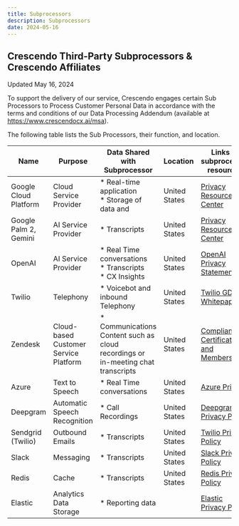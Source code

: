 ```yaml
---
title: Subprocessors
description: Subprocessors
date: 2024-05-16
---
```



## Crescendo Third-Party Subprocessors & Crescendo Affiliates

Updated May 16, 2024

To support the delivery of our service, Crescendo engages certain Sub Processors to Process Customer Personal Data in accordance with the terms and conditions of our Data Processing Addendum (available at https://www.crescendocx.ai/msa).

The following table lists the Sub Processors, their function, and location.


| **Name**              | **Purpose**                           | **Data Shared with Subprocessor**                                                  | **Location** | **Links to subprocessor resources**                                                                              |
|-----------------------|---------------------------------------|------------------------------------------------------------------------------------| --- |------------------------------------------------------------------------------------------------------------------|
| Google Cloud Platform | Cloud Service Provider                | *   Real-time application<br>*   Storage of data and                               | United States | [Privacy Resource Center](https://cloud.google.com/privacy)                                                      |
| Google Palm 2, Gemini | AI Service Provider                   | *   Transcripts                                                                    | United States | [Privacy Resource Center](https://cloud.google.com/privacy)                                                      |
| OpenAI                | AI Service Provider                   | *   Real Time conversations<br>*   Transcripts<br>*   CX Insights                  | United States | [OpenAI Privacy Statement](https://openai.com/policies/privacy-policy)                                           |
| Twilio                | Telephony                             | *   Voicebot and inbound Telephony                                                 | United States | [Twilio GDPR Whitepaper](https://s3.amazonaws.com/ahoy-assets.twilio.com/Whitepapers/Twilio_Whitepaper_GDPR.pdf) |
| Zendesk               | Cloud-based Customer Service Platform | *   Communications Content such as cloud recordings or in-meeting chat transcripts | United States | [Compliance Certifications and Memberships](https://www.zendesk.com/product/zendesk-security/)                   |
| Azure                 | Text to Speech                        | *   Real Time conversations                                                        | United States | [Azure Privacy](https://azure.microsoft.com/en-us/explore/trusted-cloud/privacy)                                 |
| Deepgram              | Automatic Speech Recognition          | *   Call Recordings                                                                | United States | [Deepgram Privacy Policy](https://deepgram.com/privacy)                                                          |
| Sendgrid (Twilio)     | Outbound Emails                       | *   Transcripts                                                                    | United States | [Twilio Privacy Policy](https://www.twilio.com/en-us/legal/privacy)                                              |
| Slack                 | Messaging                             | *   Transcripts                                                                    | United States | [Slack Privacy Policy](https://slack.com/trust/privacy/privacy-policy)                                           |
| Redis                 | Cache                                 | *   Transcripts                                                                    | United States | [Redis Privacy Policy](https://redis.io/legal/privacy-policy/)                                                   |
| Elastic               | Analytics Data Storage                | *   Reporting data                                                                 |     | [Elastic Privacy Policy](https://www.elastic.co/trust/security-and-compliance)                                   |


<script setup>
import SubprocessorsSubscribe from './.vitepress/theme/components/SubprocessorsSubscribe.vue'
</script>
<ClientOnly>
<SubprocessorsSubscribe />
</ClientOnly>
